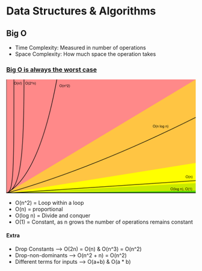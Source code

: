 <h1>Data Structures & Algorithms</h1>

<h2>Big O</h2>
<ul>
    <li>Time Complexity: Measured in number of operations</li>
    <li>Space Complexity: How much space the operation takes</li>
</ul>

<h3 style="text-decoration: underline;">Big O is always the worst case</h3>

<div>
    <img src="img1.png">
<ul>
    <li>O(n^2) = Loop within a loop</li>
    <li>O(n) = proportional</li>
    <li>O(log n) = Divide and conquer</li>
    <li>O(1) = Constant, as n grows the number of operations remains constant</li>
</ul>
</div>

<h4>Extra</h4>
<ul>
    <li>Drop Constants --> O(2n) = O(n) & O(n^3) = O(n^2)</li>
    <li>Drop-non-dominants --> O(n^2 + n) = O(n^2)</li>
    <li>Different terms for inputs --> O(a+b) & O(a * b)</li>
</ul>
